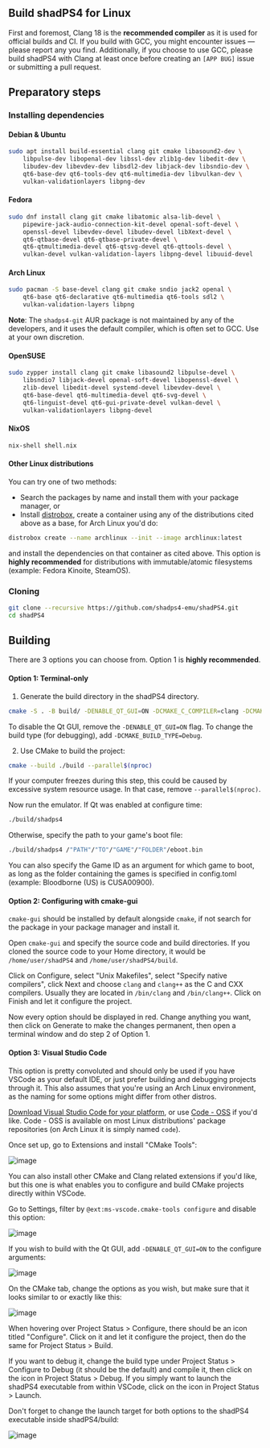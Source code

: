 <!--
SPDX-FileCopyrightText: 2024 shadPS4 Emulator Project
SPDX-License-Identifier: GPL-2.0-or-later
-->

## Build shadPS4 for Linux

First and foremost, Clang 18 is the **recommended compiler** as it is used for official builds and CI. If you build with GCC, you might encounter issues — please report any you find. Additionally, if you choose to use GCC, please build shadPS4 with Clang at least once before creating an `[APP BUG]` issue or submitting a pull request.

## Preparatory steps

### Installing dependencies

#### Debian & Ubuntu

```bash
sudo apt install build-essential clang git cmake libasound2-dev \
    libpulse-dev libopenal-dev libssl-dev zlib1g-dev libedit-dev \
    libudev-dev libevdev-dev libsdl2-dev libjack-dev libsndio-dev \
    qt6-base-dev qt6-tools-dev qt6-multimedia-dev libvulkan-dev \
    vulkan-validationlayers libpng-dev
```

#### Fedora

```bash
sudo dnf install clang git cmake libatomic alsa-lib-devel \
    pipewire-jack-audio-connection-kit-devel openal-soft-devel \
    openssl-devel libevdev-devel libudev-devel libXext-devel \
    qt6-qtbase-devel qt6-qtbase-private-devel \
    qt6-qtmultimedia-devel qt6-qtsvg-devel qt6-qttools-devel \
    vulkan-devel vulkan-validation-layers libpng-devel libuuid-devel
```

#### Arch Linux

```bash
sudo pacman -S base-devel clang git cmake sndio jack2 openal \
    qt6-base qt6-declarative qt6-multimedia qt6-tools sdl2 \
    vulkan-validation-layers libpng
```

**Note**: The `shadps4-git` AUR package is not maintained by any of the developers, and it uses the default compiler, which is often set to GCC. Use at your own discretion.

#### OpenSUSE

```bash
sudo zypper install clang git cmake libasound2 libpulse-devel \
    libsndio7 libjack-devel openal-soft-devel libopenssl-devel \
    zlib-devel libedit-devel systemd-devel libevdev-devel \
    qt6-base-devel qt6-multimedia-devel qt6-svg-devel \
    qt6-linguist-devel qt6-gui-private-devel vulkan-devel \
    vulkan-validationlayers libpng-devel
```

#### NixOS

```bash
nix-shell shell.nix
```

#### Other Linux distributions

You can try one of two methods:

- Search the packages by name and install them with your package manager, or
- Install [distrobox](https://distrobox.it/), create a container using any of the distributions cited above as a base, for Arch Linux you'd do:

```bash
distrobox create --name archlinux --init --image archlinux:latest
```

and install the dependencies on that container as cited above.
This option is **highly recommended** for distributions with immutable/atomic filesystems (example: Fedora Kinoite, SteamOS).

### Cloning

```bash
git clone --recursive https://github.com/shadps4-emu/shadPS4.git
cd shadPS4
```

## Building

There are 3 options you can choose from. Option 1 is **highly recommended**.

#### Option 1: Terminal-only

1. Generate the build directory in the shadPS4 directory.

```bash
cmake -S . -B build/ -DENABLE_QT_GUI=ON -DCMAKE_C_COMPILER=clang -DCMAKE_CXX_COMPILER=clang++
```

To disable the Qt GUI, remove the `-DENABLE_QT_GUI=ON` flag. To change the build type (for debugging), add `-DCMAKE_BUILD_TYPE=Debug`.

2. Use CMake to build the project:

```bash
cmake --build ./build --parallel$(nproc)
```

If your computer freezes during this step, this could be caused by excessive system resource usage. In that case, remove `--parallel$(nproc)`.

Now run the emulator. If Qt was enabled at configure time:

```bash
./build/shadps4
```

Otherwise, specify the path to your game's boot file:

```bash
./build/shadps4 /"PATH"/"TO"/"GAME"/"FOLDER"/eboot.bin
```

You can also specify the Game ID as an argument for which game to boot, as long as the folder containing the games is specified in config.toml (example: Bloodborne (US) is CUSA00900).
#### Option 2: Configuring with cmake-gui

`cmake-gui` should be installed by default alongside `cmake`, if not search for the package in your package manager and install it.

Open `cmake-gui` and specify the source code and build directories. If you cloned the source code to your Home directory, it would be `/home/user/shadPS4` and `/home/user/shadPS4/build`.

Click on Configure, select "Unix Makefiles", select "Specify native compilers", click Next and choose `clang` and `clang++` as the C and CXX compilers. Usually they are located in `/bin/clang` and `/bin/clang++`. Click on Finish and let it configure the project.

Now every option should be displayed in red. Change anything you want, then click on Generate to make the changes permanent, then open a terminal window and do step 2 of Option 1.

#### Option 3: Visual Studio Code

This option is pretty convoluted and should only be used if you have VSCode as your default IDE, or just prefer building and debugging projects through it. This also assumes that you're using an Arch Linux environment, as the naming for some options might differ from other distros.

[Download Visual Studio Code for your platform](https://code.visualstudio.com/download), or use [Code - OSS](https://github.com/microsoft/vscode) if you'd like. Code - OSS is available on most Linux distributions' package repositories (on Arch Linux it is simply named `code`).

Once set up, go to Extensions and install "CMake Tools":

![image](https://raw.githubusercontent.com/shadps4-emu/shadPS4/refs/heads/main/documents/Screenshots/Linux/3.png)

You can also install other CMake and Clang related extensions if you'd like, but this one is what enables you to configure and build CMake projects directly within VSCode.

Go to Settings, filter by `@ext:ms-vscode.cmake-tools configure` and disable this option:

![image](https://raw.githubusercontent.com/shadps4-emu/shadPS4/refs/heads/main/documents/Screenshots/Linux/1.png)

If you wish to build with the Qt GUI, add `-DENABLE_QT_GUI=ON` to the configure arguments:

![image](https://raw.githubusercontent.com/shadps4-emu/shadPS4/refs/heads/main/documents/Screenshots/Linux/2.png)

On the CMake tab, change the options as you wish, but make sure that it looks similar to or exactly like this:

![image](https://raw.githubusercontent.com/shadps4-emu/shadPS4/refs/heads/main/documents/Screenshots/Linux/4.png)

When hovering over Project Status > Configure, there should be an icon titled "Configure". Click on it and let it configure the project, then do the same for Project Status > Build.

If you want to debug it, change the build type under Project Status > Configure to Debug (it should be the default) and compile it, then click on the icon in Project Status > Debug. If you simply want to launch the shadPS4 executable from within VSCode, click on the icon in Project Status > Launch.

Don't forget to change the launch target for both options to the shadPS4 executable inside shadPS4/build:

![image](https://raw.githubusercontent.com/shadps4-emu/shadPS4/refs/heads/main/documents/Screenshots/Linux/5.png)
